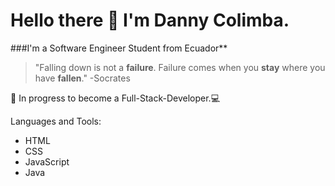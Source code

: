 # Hello there 👋 I'm Danny Colimba.

###I'm a Software Engineer Student from Ecuador**


> "Falling down is not a **failure**.
> Failure comes when you **stay**
> where you have **fallen**."
> -Socrates

🌱 In progress to become a Full-Stack-Developer.💻

Languages and Tools:
- HTML
- CSS
- JavaScript
- Java

